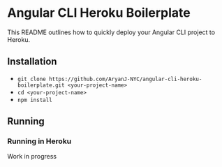 # Angular CLI Heroku Boilerplate
This README outlines how to quickly deploy your Angular CLI project to Heroku.

## Installation
* `git clone https://github.com/AryanJ-NYC/angular-cli-heroku-boilerplate.git <your-project-name>`
* `cd <your-project-name>`
* `npm install`

## Running
### Running in Heroku

Work in progress
